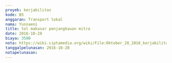 ```yaml
---
proyek: kerjabilitas
kode: B5
anggaran: Transport lokal
nama: Yusnaeni
title: tol makasar penjangkauan mitra
date: 2016-10-28
biaya: 3500
nota: https://wiki.ciptamedia.org/wiki/File:Oktober_28_2016_kerjabilitas_B5_tol2_neni.jpg
tanggalpelunasan: 2016-10-28
notapelunasan:
---
```

